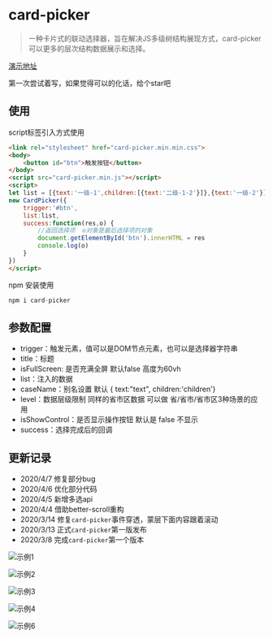 # card-picker

> 一种卡片式的联动选择器，旨在解决JS多级树结构展现方式，card-picker可以更多的层次结构数据展示和选择。

[演示地址](http://moxiaofei.com/card-picker/index.html)

第一次尝试着写，如果觉得可以的化话，给个star吧

## 使用

script标签引入方式使用

```html
<link rel="stylesheet" href="card-picker.min.min.css">
<body>
    <button id="btn">触发按钮</button>	
</body>    
<script src="card-picker.min.js"></script>
<script>
let list = [{text:'一级-1',children:[{text:'二级-1-2'}]},{text:'一级-2'}]    
new CardPicker({
    trigger:'#btn',
    list:list,
    success:function(res,o) {
        //返回选择项  o对象是最后选择项的对象
        document.getElementById('btn').innerHTML = res
        console.log(o)
    }
})
</script>
```
npm 安装使用
```js
npm i card-picker
```
## 参数配置

+ trigger：触发元素，值可以是DOM节点元素，也可以是选择器字符串
+ title：标题
+ isFullScreen: 是否充满全屏 默认false 高度为60vh
+ list：注入的数据
+ caseName：别名设置  默认 { text:"text", children:'children'}
+ level：数据层级限制  同样的省市区数据 可以做 省/省市/省市区3种场景的应用
+ isShowControl：是否显示操作按钮 默认是 false 不显示
+ success：选择完成后的回调




## 更新记录
+ 2020/4/7  修复部分bug
+ 2020/4/6  优化部分代码
+ 2020/4/5  新增多选api
+ 2020/4/4  借助better-scroll重构
+ 2020/3/14 修复`card-picker`事件穿透，蒙层下面内容跟着滚动
+ 2020/3/13 正式`card-picker`第一版发布
+ 2020/3/8  完成`card-picker`第一个版本


![示例1](http://moxiaofei.com/card-picker/img/1.png)

![示例2](http://moxiaofei.com/card-picker/img/2.png)

![示例3](http://moxiaofei.com/card-picker/img/3.png)

![示例4](http://moxiaofei.com/card-picker/img/4.png)

![示例6](http://moxiaofei.com/card-picker/img/6.jpg)
